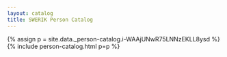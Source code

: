 ```yaml
---
layout: catalog
title: SWERIK Person Catalog
---
```

{% assign p = site.data._person-catalog.i-WAAjUNwR75LNNzEKLL8ysd %}
{% include person-catalog.html p=p %}

